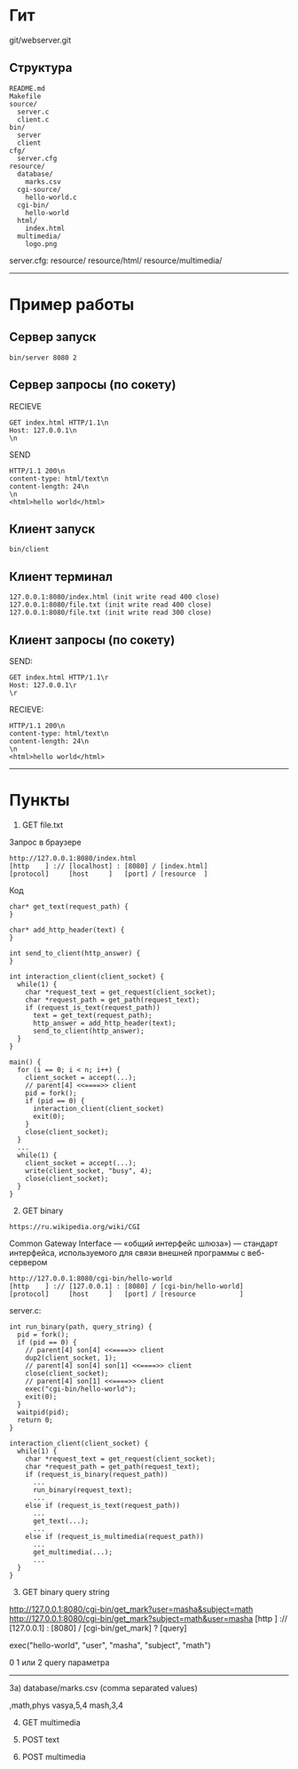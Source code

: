 # Гит

git/webserver.git

## Структура
```
README.md
Makefile
source/
  server.c
  client.c
bin/
  server
  client
cfg/
  server.cfg
resource/
  database/
    marks.csv
  cgi-source/
    hello-world.c
  cgi-bin/
    hello-world
  html/
    index.html
  multimedia/
    logo.png
```
server.cfg:
resource/
resource/html/
resource/multimedia/

---------------------------------------------

# Пример работы
## Сервер запуск
```
bin/server 8080 2
```
## Сервер запросы (по сокету)
RECIEVE
```
GET index.html HTTP/1.1\n
Host: 127.0.0.1\n
\n
```

SEND
```
HTTP/1.1 200\n
content-type: html/text\n
content-length: 24\n
\n
<html>hello world</html>
```

## Клиент запуск
```
bin/client
```
## Клиент терминал
```
127.0.0.1:8080/index.html (init write read 400 close)
127.0.0.1:8080/file.txt (init write read 400 close)
127.0.0.1:8080/file.txt (init write read 300 close)
```
## Клиент запросы (по сокету)
SEND:
```
GET index.html HTTP/1.1\r
Host: 127.0.0.1\r
\r
```

RECIEVE:
```
HTTP/1.1 200\n
content-type: html/text\n
content-length: 24\n
\n
<html>hello world</html>
```
---------------------------------------------

# Пункты
1) GET file.txt

Запрос в браузере
```
http://127.0.0.1:8080/index.html
[http    ] :// [localhost] : [8080] / [index.html]
[protocol]     [host     ]   [port] / [resource  ]
```

Код
```
char* get_text(request_path) {
}

char* add_http_header(text) {
}

int send_to_client(http_answer) {
}

int interaction_client(client_socket) {
  while(1) {
    char *request_text = get_request(client_socket);
    char *request_path = get_path(request_text);
    if (request_is_text(request_path))
      text = get_text(request_path);
      http_answer = add_http_header(text);
      send_to_client(http_answer);
  }
}

main() {
  for (i == 0; i < n; i++) {
    client_socket = accept(...);
    // parent[4] <<====>> client
    pid = fork();
    if (pid == 0) {
      interaction_client(client_socket)
      exit(0);
    }
    close(client_socket);
  }
  ...
  while(1) {
    client_socket = accept(...);
    write(client_socket, "busy", 4);
    close(client_socket);
  }
}
```

2) GET binary

```
https://ru.wikipedia.org/wiki/CGI
```
Common Gateway Interface — «общий интерфейс шлюза») — стандарт интерфейса, используемого для связи внешней программы с веб-сервером
```
http://127.0.0.1:8080/cgi-bin/hello-world
[http    ] :// [127.0.0.1] : [8080] / [cgi-bin/hello-world]
[protocol]     [host     ]   [port] / [resource           ]
```


server.c:
```
int run_binary(path, query_string) {
  pid = fork();
  if (pid == 0) {
    // parent[4] son[4] <<====>> client
    dup2(client_socket, 1);
    // parent[4] son[4] son[1] <<====>> client
    close(client_socket);
    // parent[4] son[1] <<====>> client
    exec("cgi-bin/hello-world");
    exit(0);
  }
  waitpid(pid);
  return 0;
}

interaction_client(client_socket) {
  while(1) {
    char *request_text = get_request(client_socket);
    char *request_path = get_path(request_text);
    if (request_is_binary(request_path))
      ...
      run_binary(request_text);
      ...
    else if (request_is_text(request_path))
      ...
      get_text(...);
      ...
    else if (request_is_multimedia(request_path))
      ...
      get_multimedia(...);
      ...
  }
}
```

3) GET binary query string

http://127.0.0.1:8080/cgi-bin/get_mark?user=masha&subject=math
http://127.0.0.1:8080/cgi-bin/get_mark?subject=math&user=masha
[http    ] :// [127.0.0.1] : [8080] / [cgi-bin/get_mark] ? [query]


exec("hello-world", "user", "masha", "subject", "math")

0 1 или 2 query параметра

------------------------------
3a)
database/marks.csv (comma separated values)

,math,phys
vasya,5,4
mash,3,4

4) GET multimedia

5) POST text

6) POST multimedia
